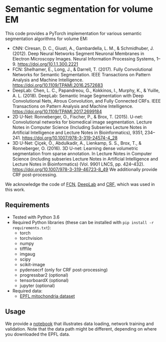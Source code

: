 # Semantic segmentation for volume EM

This code provides a PyTorch implementation for various semantic segmentation algorithms for volume EM: 
- CNN: Ciresan, D. C., Giusti, A., Gambardella, L. M., & Schmidhuber, J. (2012). Deep Neural Networks Segment Neuronal Membranes in Electron Microscopy Images. Neural Information Processing Systems, 1–9. https://doi.org/10.1.1.300.2221
- FCN: Shelhamer, E., Long, J., & Darrell, T. (2017). Fully Convolutional Networks for Semantic Segmentation. IEEE Transactions on Pattern Analysis and Machine Intelligence. https://doi.org/10.1109/TPAMI.2016.2572683
- DeepLab: Chen, L. C., Papandreou, G., Kokkinos, I., Murphy, K., & Yuille, A. L. (2018). DeepLab: Semantic Image Segmentation with Deep Convolutional Nets, Atrous Convolution, and Fully Connected CRFs. IEEE Transactions on Pattern Analysis and Machine Intelligence. https://doi.org/10.1109/TPAMI.2017.2699184
- 2D U-Net: Ronneberger, O., Fischer, P., & Brox, T. (2015). U-net: Convolutional networks for biomedical image segmentation. Lecture Notes in Computer Science (Including Subseries Lecture Notes in Artificial Intelligence and Lecture Notes in Bioinformatics), 9351, 234–241. https://doi.org/10.1007/978-3-319-24574-4_28
- 3D U-Net: Çiçek, Ö., Abdulkadir, A., Lienkamp, S. S., Brox, T., & Ronneberger, O. (2016). 3D U-net: Learning dense volumetric segmentation from sparse annotation. In Lecture Notes in Computer Science (including subseries Lecture Notes in Artificial Intelligence and Lecture Notes in Bioinformatics) (Vol. 9901 LNCS, pp. 424–432). https://doi.org/10.1007/978-3-319-46723-8_49
We additionally provide CRF post-processing. 

We acknowledge the code of [FCN](https://github.com/wkentaro/pytorch-fcn), [DeepLab](https://github.com/kazuto1011/deeplab-pytorch) and [CRF](https://github.com/kmkurn/pytorch-crf), which was used in this work. 

## Requirements
- Tested with Python 3.6
- Required Python libraries (these can be installed with `pip install -r requirements.txt`): 
  - torch
  - torchvision
  - numpy
  - tifffile
  - imgaug
  - scipy
  - scikit-image
  - pydensecrf (only for CRF post-processing)
  - progressbar2 (optional)
  - tensorboardX (optional)
  - jupyter (optional)
- Required data: 
  - [EPFL mitochondria dataset](https://cvlab.epfl.ch/data/data-em/)

## Usage
We provide a [notebook](unet.pynb) that illustrates data loading, network training and validation. Note that the data path might be different, depending on where you downloaded the EPFL data. 
